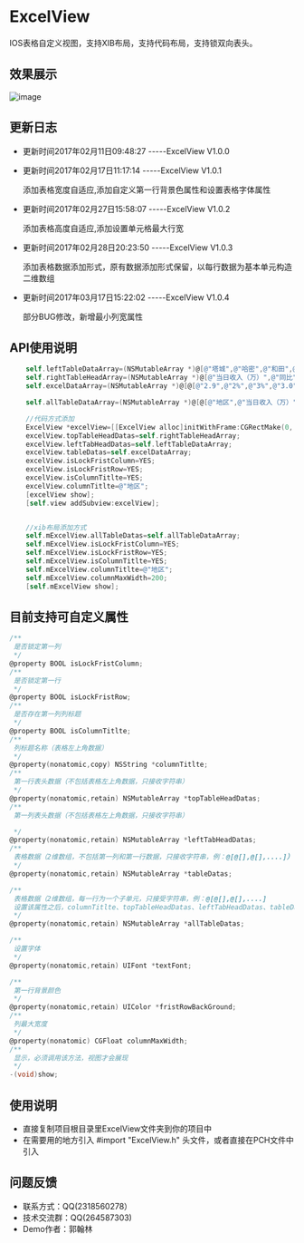 # ExcelView
IOS表格自定义视图，支持XIB布局，支持代码布局，支持锁双向表头。<br>

## 效果展示

![image](https://github.com/RmondJone/ExcelView/blob/master/show.gif)

## 更新日志

* 更新时间2017年02月11日09:48:27  -----ExcelView V1.0.0

* 更新时间2017年02月17日11:17:14  -----ExcelView V1.0.1  

  添加表格宽度自适应,添加自定义第一行背景色属性和设置表格字体属性

* 更新时间2017年02月27日15:58:07  -----ExcelView V1.0.2   

  添加表格高度自适应,添加设置单元格最大行宽

* 更新时间2017年02月28日20:23:50  -----ExcelView V1.0.3   

  添加表格数据添加形式，原有数据添加形式保留，以每行数据为基本单元构造二维数组

* 更新时间2017年03月17日15:22:02  -----ExcelView V1.0.4   

  部分BUG修改，新增最小列宽属性




## API使用说明

```objective-c
    self.leftTableDataArray=(NSMutableArray *)@[@"塔城",@"哈密",@"和田",@"阿勒泰",@"克州"];
    self.rightTableHeadArray=(NSMutableArray *)@[@"当日收入（万）",@"同比",@"环比",@"当月收入（万）",@"同比",@"环比",@"当年收入（万）",@"同比",@"环比"];
    self.excelDataArray=(NSMutableArray *)@[@[@"2.9",@"2%",@"3%",@"3.0",@"4%",@"5%",@"18",@"4.5%",@"6.8%"],@[@"2.9",@"2%",@"3%",@"3.0",@"4%",@"5%",@"18",@"4.5%",@"6.8%"],@[@"2.9",@"2%",@"3%",@"3.0",@"4%",@"5%",@"18",@"4.5%",@"6.8%"],@[@"2.9",@"2%",@"3%",@"3.0",@"4%",@"5%",@"18",@"4.5%",@"6.8%"],@[@"2.9",@"2%",@"3%",@"3.0",@"4%",@"5%",@"18",@"4.5%",@"6.8%"]];

    self.allTableDataArray=(NSMutableArray *)@[@[@"地区",@"当日收入（万）",@"同比",@"环比",@"当月收入（万）",@"同比",@"环比",@"当年收入（万）",@"同比",@"环比"],@[@"塔城",@"2.91111111111111111",@"2%",@"3%",@"3.0",@"4%",@"5%",@"18",@"4.5%",@"6.8%"],@[@"哈密",@"2.9",@"2%",@"3%",@"3.0",@"4%",@"5%",@"18",@"4.5%",@"6.8%"],@[@"和田",@"2.9",@"2%",@"3%",@"3.0",@"4%",@"5%",@"18",@"4.5%",@"6.8%"],@[@"阿勒泰",@"2.9",@"2%",@"3%",@"3.0",@"4%11111111111111111111",@"5%",@"18",@"4.5%",@"6.8%"],@[@"克州",@"2.9",@"2%",@"3%",@"3.0",@"4%",@"5%",@"18",@"4.5%",@"6.8%"]];

    //代码方式添加
    ExcelView *excelView=[[ExcelView alloc]initWithFrame:CGRectMake(0, 280, UIScreenWidth, 270)];
    excelView.topTableHeadDatas=self.rightTableHeadArray;
    excelView.leftTabHeadDatas=self.leftTableDataArray;
    excelView.tableDatas=self.excelDataArray;
    excelView.isLockFristColumn=YES;
    excelView.isLockFristRow=YES;
    excelView.isColumnTitlte=YES;
    excelView.columnTitlte=@"地区";
    [excelView show];
    [self.view addSubview:excelView];


    //xib布局添加方式
    self.mExcelView.allTableDatas=self.allTableDataArray;
    self.mExcelView.isLockFristColumn=YES;
    self.mExcelView.isLockFristRow=YES;
    self.mExcelView.isColumnTitlte=YES;
    self.mExcelView.columnTitlte=@"地区";
    self.mExcelView.columnMaxWidth=200;
    [self.mExcelView show];

```
## 目前支持可自定义属性

```objective-c
/**
 是否锁定第一列
 */
@property BOOL isLockFristColumn;
/**
 是否锁定第一行
 */
@property BOOL isLockFristRow;
/**
 是否存在第一列列标题
 */
@property BOOL isColumnTitlte;
/**
 列标题名称（表格左上角数据）
 */
@property(nonatomic,copy) NSString *columnTitlte;
/**
 第一行表头数据（不包括表格左上角数据，只接收字符串）
 */
@property(nonatomic,retain) NSMutableArray *topTableHeadDatas;
/**
 第一列表头数据（不包括表格左上角数据，只接收字符串）

 */
@property(nonatomic,retain) NSMutableArray *leftTabHeadDatas;
/**
 表格数据（2维数组，不包括第一列和第一行数据，只接收字符串，例：@[@[],@[],....]）
 */
@property(nonatomic,retain) NSMutableArray *tableDatas;

/**
 表格数据（2维数组，每一行为一个子单元，只接受字符串，例：@[@[],@[],....]
 设置该属性之后，columnTitlte、topTableHeadDatas、leftTabHeadDatas、tableDatas将被重置。
 */
@property(nonatomic,retain) NSMutableArray *allTableDatas;

/**
 设置字体
 */
@property(nonatomic,retain) UIFont *textFont;

/**
 第一行背景颜色
 */
@property(nonatomic,retain) UIColor *fristRowBackGround;
/**
 列最大宽度
 */
@property(nonatomic) CGFloat columnMaxWidth;
/**
 显示，必须调用该方法，视图才会展现
 */
-(void)show;

```
## 使用说明
* 直接复制项目根目录里ExcelView文件夹到你的项目中
* 在需要用的地方引入 #import "ExcelView.h" 头文件，或者直接在PCH文件中引入

## 问题反馈
* 联系方式：QQ(2318560278）
* 技术交流群：QQ(264587303)
* Demo作者：郭翰林
